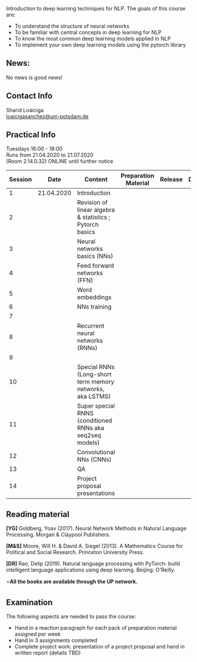 
Introduction to deep learning techniques for NLP. The goals of this course are:  

- To understand the structure of neural networks  
- To be familiar with central concepts in deep learning for NLP  
- To know the most common deep learning models applied in NLP  
- To implement your own deep learning models using the pytorch library  

## News: 

No news is good news!

## Contact Info
Sharid Loáiciga  
<loaicigasanchez@uni-potsdam.de>  

## Practical Info

Tuesdays 16:00 - 18:00  
Runs from 21.04.2020 to 21.07.2020  
(Room 2.14.0.32) ONLINE until further notice  

| Session  | Date  | Content  | Preparation Material  | Release | Due | 
|---|---|---|---|---|---|
| 1  | 21.04.2020  | Introduction  |   |   | |
| 2 |   | Revision of linear algebra & statistics ; Pytorch basics |   |   |   |
| 3  |   | Neural networks basics (NNs)   |   |   |   |
| 4  |   | Feed forward networks (FFN)  |   |   |   |
| 5  |   |  Word embeddings  |   |   |   |
| 6  |   |  NNs training  |   |   |   |
| 7  |   |  |   |   |   |
| 8  |   |  Recurrent neural networks (RNNs)  |   |   |   
| 9  |   |  |   |   |   |
| 10  |   | Special RNNs (Long-short term memory networks, aka LSTMS)  |   |   |   |
| 11  |   | Super special RNNS (conditioned RNNs aka seq2seq models) |   |   |   |
| 12  |   | Convolutional NNs (CNNs)  |   |   |   |
| 13  |   | QA  |   |   |   |
| 14  |   | Project proposal presentations  |   |   |   |


## Reading material 

**\[YG\]** Goldberg, Yoav (2017).  Neural Network Methods in Natural Language Processing. Morgan & Claypool Publishers.

**\[M&S\]** Moore, Will H. & David A. Siegel (2013). A Mathematics Course for Political and Social Research. Princeton University Press.

**\[DR\]** Rao, Delip (2019). Natural language processing with PyTorch: build intelligent language applications using deep learning. Beijing: O'Reilly.  

⭐️**All the books are available through the UP network.**

## Examination  

The following aspects are needed to pass the course:  

 - Hand in a reaction paragraph for each pack of preparation material assigned per week
 - Hand in 3 assignments completed
 - Complete project work: presentation of a project proposal and hand in written report (details TBD)

